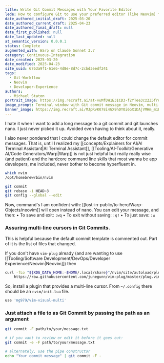 ```yaml
---
title: Write Git Commit Messages with Your Favorite Editor
lede: How to configure Git to use your preferred editor (like Neovim) for writing multi-line commit messages, plus tips for advanced commit workflows.
date_authored_initial_draft: 2025-03-20
date_authored_current_draft: 2025-04-23
date_authored_final_draft: null
date_first_published: null
date_last_updated: null
at_semantic_version: 0.0.0.1
status: Complete
augmented_with: Warp on Claude Sonnet 3.7
category: Continuous-Integration
date_created: 2025-03-20
date_modified: 2025-04-23
site_uuid: 6763a9f1-61e6-4d8e-8d7c-2cbd3eedf241
tags:
  - Git-Workflow
  - Neovim
  - Developer-Experience
authors:
  - Michael Staton
portrait_image: https://img.recraft.ai/at-vuMfDW1E3ICD3-f2YTee3cz2Z5frurCAzncEqZDE/rs:fit:1024:1820:0/raw:1/plain/abs://external/images/c751e467-56a7-4abc-a9ee-0ee63783d876
image_prompt: Terminal window with Git commit message in Neovim, multi-line editing, and configuration icons, in a modern developer setup.
banner_image: https://img.recraft.ai/MJpRvK078i4GX9hOYOi6GX1DAjVMHm_m1LnbQgUjDbY/rs:fit:2048:1024:0/raw:1/plain/abs://external/images/e2e47810-9b95-451d-925f-b6d047f446d1
---
```


I hate it when I want to add a long message to a git commit and git launches nano.  I just never picked it up. Avoided even having to think about it, really. 

I also never pondered that I could change the default editor for commit messages. That is, until I realized my [[concepts/Explainers for AI/AI Terminal Assistant|AI Terminal Assistant]], [[Tooling/AI-Toolkit/Generative AI/Code Generators/Warp|Warp]] is not just helpful but really really wise (and patient) and the hardcore command line skills that most wanna be app developers, me included, never bother to become hyperfluent in.  

```bash
which nvim
/opt/homebrew/bin/nvim
```

```bash
git commit
git rebase -i HEAD~3
git config --global --edit
```

Now, command's I am confident with:
[[lost-in-public/to-hero/Warp-Objects/neovim]] will open instead of nano. You can edit your message, and then:
•  To save and exit: `:wq`
•  To exit without saving: `:q!`
•  To just save: `:w`

### Assuring multi-line cursors in Git Commits. 
This is helpful because the default commit template is commented out. Part of it is the list of files that changed.  

If you don't have `vim-plug` already (and are wanting to use [[Tooling/Software Development/DevOps/Developer Experience/Neovim|Neovim]]) then 
```bash
curl -fLo "${XDG_DATA_HOME:-$HOME/.local/share}"/nvim/site/autoload/plug.vim --create-dirs \
    https://raw.githubusercontent.com/junegunn/vim-plug/master/plug.vim
```

So, install a plugin that provides a multi-line cursor. 
From `~/.config` there should be an `nvim/init.lua` file.
```lua
use 'mg979/vim-visual-multi'
```

### Just attach a file to as Git Commit by passing the path as an argument
```bash
git commit -F path/to/your/message.txt

# if you want to review or edit it before it goes out:
git commit -e -F path/to/your/message.txt

# alternately, use the pipe constructor
echo "Your commit message" | git commit -F -